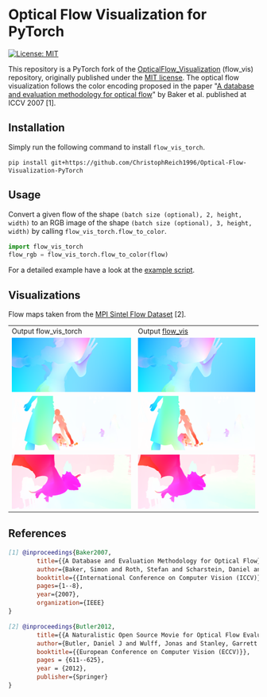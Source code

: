 # Optical Flow Visualization for PyTorch

[![License: MIT](https://img.shields.io/badge/License-MIT-yellow.svg)](https://github.com/ChristophReich1996/Optical-Flow-Visualization-PyTorch/blob/master/LICENSE)

This repository is a PyTorch fork of the [OpticalFlow_Visualization](https://github.com/tomrunia/OpticalFlow_Visualization) (flow_vis) repository, originally published under the [MIT license](https://github.com/tomrunia/OpticalFlow_Visualization/blob/master/LICENSE.txt). The optical flow visualization follows the color encoding proposed in the paper "[A database and evaluation methodology for optical flow](https://link.springer.com/content/pdf/10.1007/s11263-010-0390-2.pdf)" by Baker et al. published at ICCV 2007 [1].

## Installation

Simply run the following command to install `flow_vis_torch`.

```shell script
pip install git+https://github.com/ChristophReich1996/Optical-Flow-Visualization-PyTorch
```

## Usage

Convert a given flow of the shape `(batch size (optional), 2, height, width)` to an RGB image of the shape `(batch size (optional), 3, height, width)` by calling `flow_vis_torch.flow_to_color`.

```python
import flow_vis_torch
flow_rgb = flow_vis_torch.flow_to_color(flow)
```

For a detailed example have a look at the [example script](example.py).

## Visualizations

Flow maps taken from the [MPI Sintel Flow Dataset](http://sintel.is.tue.mpg.de/) [2].

<table>
  <tr>
    <td> Output flow_vis_torch </td>
    <td> Output <a href="https://github.com/tomrunia/OpticalFlow_Visualization">flow_vis</a> </td>
  </tr> 
  <tr>
    <td> <img src="/images/frame_0005_flow_vis_torch.png"  alt="1" width = 256px height = 109px > </td>
    <td> <img src="/images/frame_0005_flow_vis.png" alt="2" width = 256px height = 109px> </td>
  </tr>
  <tr>
    <td> <img src="/images/frame_0014_flow_vis_torch.png"  alt="3" width = 256px height = 109px > </td>
    <td> <img src="/images/frame_0014_flow_vis.png" alt="4" width = 256px height = 109px> </td>
  </tr>
  <tr>
    <td> <img src="/images/frame_0023_flow_vis_torch.png"  alt="5" width = 256px height = 109px > </td>
    <td> <img src="/images/frame_0023_flow_vis.png" alt="6" width = 256px height = 109px> </td>
  </tr>
</table>

## References

```bibtex
[1] @inproceedings{Baker2007,
        title={{A Database and Evaluation Methodology for Optical Flow}},
        author={Baker, Simon and Roth, Stefan and Scharstein, Daniel and Black, Michael J and Lewis, JP and Szeliski, Richard},
        booktitle={{International Conference on Computer Vision (ICCV)}},
        pages={1--8},
        year={2007},
        organization={IEEE}
}
```

```bibtex
[2] @inproceedings{Butler2012,
        title={{A Naturalistic Open Source Movie for Optical Flow Evaluation}},
        author={Butler, Daniel J and Wulff, Jonas and Stanley, Garrett B and Black, Michael J},
        booktitle={{European Conference on Computer Vision (ECCV)}},
        pages = {611--625},
        year = {2012},
        publisher={Springer}
}
```
